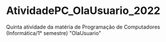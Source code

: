 # AtividadePC_OlaUsuario_2022
Quinta atividade da matéria de Programação de Computadores (Informática/1° semestre) "OlaUsuario"
